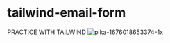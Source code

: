 # tailwind-email-form
PRACTICE WITH TAILWIND
![pika-1676018653374-1x](https://user-images.githubusercontent.com/86970816/218046504-0013ce42-ec9b-4c0c-97f5-af26692476dd.png)
